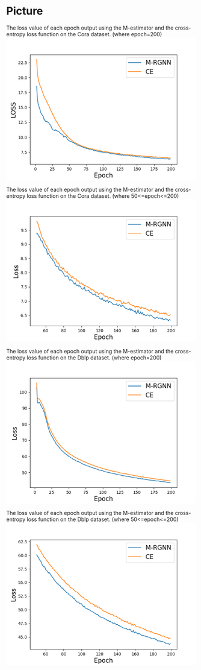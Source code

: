 # Picture
The loss value of each epoch output using the M-estimator and the cross-entropy loss function on the Cora dataset. (where epoch=200)
![image](https://github.com/JiaxingWang223/Picture/blob/main/Picture/Cora.png)

The loss value of each epoch output using the M-estimator and the cross-entropy loss function on the Cora dataset. (where 50<=epoch<=200)
![image](https://github.com/JiaxingWang223/Picture/blob/main/Picture/Cora-d.png)

The loss value of each epoch output using the M-estimator and the cross-entropy loss function on the Dblp dataset. (where epoch=200)
![image](https://github.com/JiaxingWang223/Picture/blob/main/Picture/Dblp.png)

The loss value of each epoch output using the M-estimator and the cross-entropy loss function on the Dblp dataset. (where 50<=epoch<=200)
![image](https://github.com/JiaxingWang223/Picture/blob/main/Picture/Dblp-d.png)

